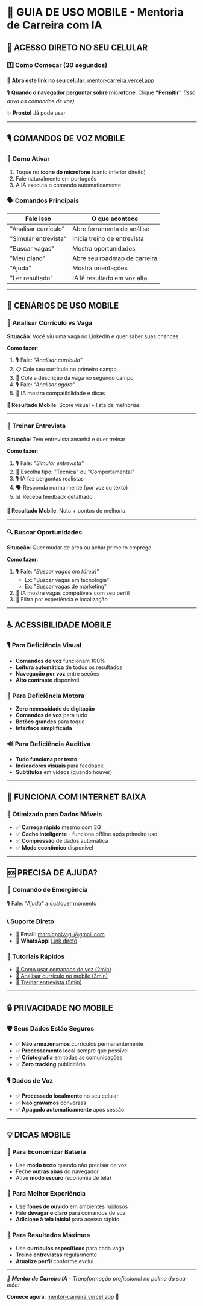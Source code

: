 # 📱 GUIA DE USO MOBILE - Mentoria de Carreira com IA

## 🚀 **ACESSO DIRETO NO SEU CELULAR**

### **1️⃣ Como Começar (30 segundos)**

📱 **Abra este link no seu celular**: [mentor-carreira.vercel.app](https://mentor-carreira.vercel.app)

🎙️ **Quando o navegador perguntar sobre microfone**: Clique **"Permitir"**
*(Isso ativa os comandos de voz)*

✨ **Pronto!** Já pode usar

---

## 🎙️ **COMANDOS DE VOZ MOBILE**

### **📢 Como Ativar**
1. Toque no **ícone do microfone** (canto inferior direito)
2. Fale naturalmente em português
3. A IA executa o comando automaticamente

### **🗣️ Comandos Principais**

| **Fale isso** | **O que acontece** |
|---------------|-------------------|
| "Analisar currículo" | Abre ferramenta de análise |
| "Simular entrevista" | Inicia treino de entrevista |
| "Buscar vagas" | Mostra oportunidades |
| "Meu plano" | Abre seu roadmap de carreira |
| "Ajuda" | Mostra orientações |
| "Ler resultado" | IA lê resultado em voz alta |

---

## 🎯 **CENÁRIOS DE USO MOBILE**

### **📝 Analisar Currículo vs Vaga**

**Situação**: Você viu uma vaga no LinkedIn e quer saber suas chances

**Como fazer**:
1. 🎙️ Fale: *"Analisar currículo"*
2. 📋 Cole seu currículo no primeiro campo
3. 📄 Cole a descrição da vaga no segundo campo
4. 🎙️ Fale: *"Analisar agora"*
5. 🤖 IA mostra compatibilidade e dicas

**📱 Resultado Mobile**: Score visual + lista de melhorias

---

### **🎤 Treinar Entrevista**

**Situação**: Tem entrevista amanhã e quer treinar

**Como fazer**:
1. 🎙️ Fale: *"Simular entrevista"*
2. 📱 Escolha tipo: "Técnica" ou "Comportamental"
3. 🎙️ IA faz perguntas realistas
4. 🗣️ Responda normalmente (por voz ou texto)
5. 📊 Receba feedback detalhado

**📱 Resultado Mobile**: Nota + pontos de melhoria

---

### **🔍 Buscar Oportunidades**

**Situação**: Quer mudar de área ou achar primeiro emprego

**Como fazer**:
1. 🎙️ Fale: *"Buscar vagas em [área]"*
   - Ex: "Buscar vagas em tecnologia"
   - Ex: "Buscar vagas de marketing"
2. 📱 IA mostra vagas compatíveis com seu perfil
3. 🎯 Filtra por experiência e localização

---

## ♿ **ACESSIBILIDADE MOBILE**

### **🎙️ Para Deficiência Visual**
- **Comandos de voz** funcionam 100%
- **Leitura automática** de todos os resultados
- **Navegação por voz** entre seções
- **Alto contraste** disponível

### **🤲 Para Deficiência Motora**
- **Zero necessidade de digitação**
- **Comandos de voz** para tudo
- **Botões grandes** para toque
- **Interface simplificada**

### **🔊 Para Deficiência Auditiva**
- **Tudo funciona por texto**
- **Indicadores visuais** para feedback
- **Subtítulos** em vídeos (quando houver)

---

## 📶 **FUNCIONA COM INTERNET BAIXA**

### **💾 Otimizado para Dados Móveis**
- ✅ **Carrega rápido** mesmo com 3G
- ✅ **Cache inteligente** - funciona offline após primeiro uso
- ✅ **Compressão** de dados automática
- ✅ **Modo econômico** disponível

---

## 🆘 **PRECISA DE AJUDA?**

### **🤖 Comando de Emergência**
🎙️ Fale: *"Ajuda"* a qualquer momento

### **📞 Suporte Direto**
- 📧 **Email**: [marciopaivagil@gmail.com](mailto:marciopaivagil@gmail.com?subject=Ajuda%20Mobile%20-%20Mentor%20Carreira)
- 💬 **WhatsApp**: [Link direto](https://wa.me/5511999999999?text=Olá!%20Preciso%20de%20ajuda%20com%20o%20Mentor%20de%20Carreira)

### **🎥 Tutoriais Rápidos**
- [📱 Como usar comandos de voz (2min)](https://youtube.com/watch?v=exemplo)
- [🎯 Analisar currículo no mobile (3min)](https://youtube.com/watch?v=exemplo)
- [🎤 Treinar entrevista (5min)](https://youtube.com/watch?v=exemplo)

---

## 🔒 **PRIVACIDADE NO MOBILE**

### **🛡️ Seus Dados Estão Seguros**
- ✅ **Não armazenamos** currículos permanentemente
- ✅ **Processamento local** sempre que possível
- ✅ **Criptografia** em todas as comunicações
- ✅ **Zero tracking** publicitário

### **🎙️ Dados de Voz**
- ✅ **Processado localmente** no seu celular
- ✅ **Não gravamos** conversas
- ✅ **Apagado automaticamente** após sessão

---

## 💡 **DICAS MOBILE**

### **🔋 Para Economizar Bateria**
- Use **modo texto** quando não precisar de voz
- Feche **outras abas** do navegador
- Ative **modo escuro** (economia de tela)

### **📱 Para Melhor Experiência**
- Use **fones de ouvido** em ambientes ruidosos
- Fale **devagar e claro** para comandos de voz
- **Adicione à tela inicial** para acesso rápido

### **🚀 Para Resultados Máximos**
- Use **currículos específicos** para cada vaga
- **Treine entrevistas** regularmente
- **Atualize perfil** conforme evolui

---

*📱 **Mentor de Carreira IA** - Transformação profissional na palma da sua mão!*

**Comece agora**: [mentor-carreira.vercel.app](https://mentor-carreira.vercel.app) 🚀